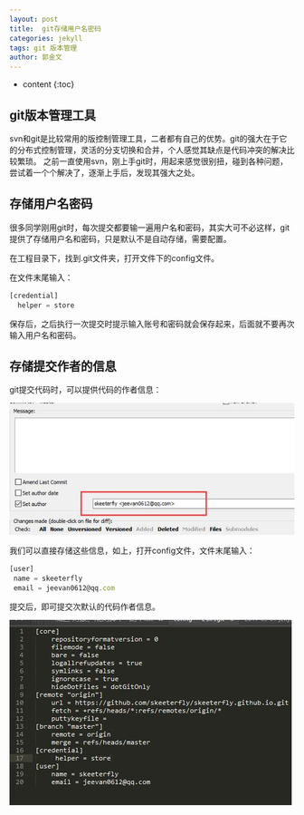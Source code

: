 ```yaml
---
layout: post
title:  git存储用户名密码 
categories: jekyll
tags: git 版本管理 
author: 郭金文
---
```

* content
{:toc}

## git版本管理工具

  svn和git是比较常用的版控制管理工具，二者都有自己的优势。git的强大在于它的分布式控制管理，灵活的分支切换和合并，个人感觉其缺点是代码冲突的解决比较繁琐。
  之前一直使用svn，刚上手git时，用起来感觉很别扭，碰到各种问题，尝试着一个个解决了，逐渐上手后，发现其强大之处。



## 存储用户名密码
  
   很多同学刚用git时，每次提交都要输一遍用户名和密码，其实大可不必这样，git提供了存储用户名和密码，只是默认不是自动存储，需要配置。

   在工程目录下，找到.git文件夹，打开文件下的config文件。

   在文件末尾输入：

   ```js
   [credential]
     helper = store
   ```

 保存后，之后执行一次提交时提示输入账号和密码就会保存起来，后面就不要再次输入用户名和密码。


## 存储提交作者的信息
  
   git提交代码时，可以提供代码的作者信息：

   ![](/images/skeeterfly/QQ截图20170803231150.jpg)

   
   我们可以直接存储这些信息，如上，打开config文件，文件末尾输入：
    
   ```js
   [user]
    name = skeeterfly
    email = jeevan0612@qq.com
   ```

  提交后，即可提交次默认的代码作者信息。

  ![](/images/skeeterfly/QQ截图20170803231314.jpg)
